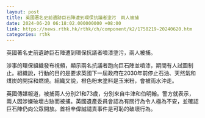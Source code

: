 ```yaml
---
layout: post
title: 英國著名史前遺跡巨石陣遭到環保抗議者塗污　兩人被捕
date: 2024-06-20 06:18:02.000000000 +08:00
link: https://news.rthk.hk/rthk/ch/component/k2/1758219-20240620.htm
categories: rthk
---
```


英國著名史前遺跡巨石陣遭到環保抗議者噴漆塗污，兩人被捕。

涉事的環保組織發布視頻，顯示兩名抗議者跑向巨石陣並噴漆，期間有人試圖制止。組織說，行動的目的是要求英國下一屆政府在2030年前停止石油、天然氣和煤炭的開採和燃燒。組織又說，橙色粉末塗料是玉米粉，會被雨水沖走。

英國傳媒報道，被捕兩人分別21和73歲，分別來自牛津和伯明翰。警方就表示，兩人因涉嫌破壞古跡而被捕。英國遺產委員會認為有關行為令人極為不安，並確認巨石陣仍向公眾開放。首相辛偉誠譴責事件是可恥的破壞行為。
